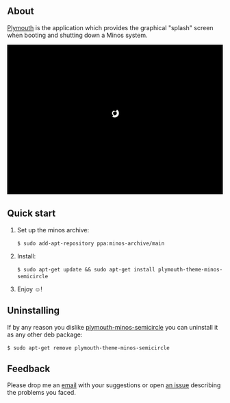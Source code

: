 ## About

[Plymouth](http://en.wikipedia.org/wiki/Plymouth_(software)) is the application which provides the graphical "splash" screen when booting and shutting down a Minos system. 

<p align="center">
<img src="https://raw.githubusercontent.com/minos-org/plymouth-theme-minos-semicircle/master/plymouth-minos-semicircle.gif" alt="minos-semicircle-theme"/>
</p>

## Quick start

1. Set up the minos archive:

   ```
   $ sudo add-apt-repository ppa:minos-archive/main
   ```

2. Install:

   ```
   $ sudo apt-get update && sudo apt-get install plymouth-theme-minos-semicircle
   ```

3. Enjoy ☺!

## Uninstalling

If by any reason you dislike [plymouth-minos-semicircle](https://github.com/chilicuil/shundle) you can uninstall it as any other deb package:

   ```
   $ sudo apt-get remove plymouth-theme-minos-semicircle
   ```

## Feedback

Please drop me an [email](mailto:m@javier.io) with your suggestions or open [an issue](https://github.com/chilicuil/shundle/issues) describing the problems you faced.
